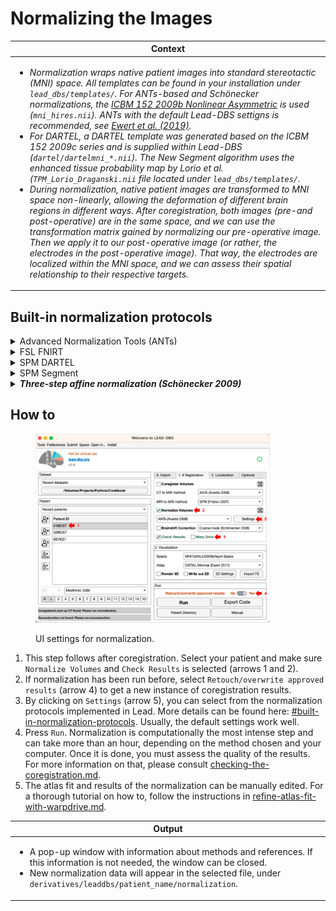 # Normalizing the Images

| **Context**                                                                                                                                                                                                                                                                                                                                                                                                                                                                                                                                                                                                                                                                                                                                                                                                                                                                                                                                                                                                                                                                                                                                                                                                                                                                                                                                                                                                                                                                                                                                                |
| ---------------------------------------------------------------------------------------------------------------------------------------------------------------------------------------------------------------------------------------------------------------------------------------------------------------------------------------------------------------------------------------------------------------------------------------------------------------------------------------------------------------------------------------------------------------------------------------------------------------------------------------------------------------------------------------------------------------------------------------------------------------------------------------------------------------------------------------------------------------------------------------------------------------------------------------------------------------------------------------------------------------------------------------------------------------------------------------------------------------------------------------------------------------------------------------------------------------------------------------------------------------------------------------------------------------------------------------------------------------------------------------------------------------------------------------------------------------------------------------------------------------------------------------------------------- |
| <ul><li><em>Normalization wraps native patient images into standard stereotactic (MNI) space. All templates can be found in your installation under <code>lead_dbs/templates/</code>. For ANTs-based and Schönecker normalizations, the</em> <a href="https://www.bic.mni.mcgill.ca/ServicesAtlases/ICBM152NLin2009"><em>ICBM 152 2009b Nonlinear Asymmetric</em></a> <em>is used (<code>mni_hires.nii</code>). ANTs with the default Lead-DBS settigns is recommended, see</em> <a href="https://doi.org/10.1016/j.neuroimage.2018.09.061"><em>Ewert et al. (2019)</em></a><em>.</em></li><li><em>For DARTEL, a DARTEL template was generated based on the ICBM 152 2009c series and is supplied within Lead-DBS (<code>dartel/dartelmni_*.nii</code>). The New Segment algorithm uses the enhanced tissue probability map by Lorio et al. (<code>TPM_Lorio_Draganski.nii</code> file located under <code>lead_dbs/templates/</code>.</em></li><li><em>During normalization, native patient images are transformed to MNI space non-linearly, allowing the deformation of different brain regions in different ways. After coregistration, both images (pre-and post-operative) are in the same space, and we can use the transformation matrix gained by normalizing our pre-operative image. Then we apply it to our post-operative image (or rather, the electrodes in the post-operative image). That way, the electrodes are localized within the MNI space, and we can assess their spatial relationship to their respective targets.</em></li></ul> |

## Built-in normalization protocols

<details>

<summary>Advanced Normalization Tools (ANTs)</summary>

This protocol uses the nonlinear diffeomorphic normalization algorithms referred to as SyN or BSplineSyN (e.g. [Avants 2011](https://www.ncbi.nlm.nih.gov/pmc/articles/PMC3065962/) or [Tustison 2013](https://www.ncbi.nlm.nih.gov/pmc/articles/PMC3870320/)). The deformation field is estimated based on a series of preoperative acquisitions (these can include any number of preoperative images, e.g. `anat_t2.nii`, `anat_t1.nii`, `anat_pd.nii, anat_fgatir.nii` etc. as well as `dti.nii`which will then produce `fa2anat.nii`) and applied to all (co-registered) postoperative images later on. Please note that the dti.nii is used to export an fa.nii image which is subsequently co-registered to the anat.nii as fa2anat.nii.

</details>

<details>

<summary>FSL FNIRT</summary>

This protocol uses the [FSL FNIRT](https://fsl.fmrib.ox.ac.uk/fsl/fslwiki/FNIRT/UserGuide) routine. There is no multispectral normalization support, meaning it will only use the anchor modality (usually the `anat_t1.nii` volume depending on the space configuration).

</details>

<details>

<summary>SPM DARTEL</summary>

This protocol uses the Diffeomorphic Anatomical Registration Through Exponentiated Lie Algebra (DARTEL, Ashburner 2007) approach supplied with SPM12 to normalize the preoperative MR-image directly to the ICBM template (in MNI space). The estimated DARTEL flowfields are then applied to the coregistered postoperative versions. A DARTEL template was generated based on the `ICBM 152 2009b` series and is supplied within Lead-DBS. Thus, other than the standard DARTEL workflow (which aims at generating a group-template and affine-registering that to MNI space), the DARTEL template used in the Lead-DBS setting is defined by the nonlinear MNI templates, directly. As pointed out in Klein 2009, DARTEL seems to perform equally well in pair-wise and group-wise normalizations.

</details>

<details>

<summary>SPM Segment</summary>

This protocol uses the SPM12 "Segment" approach to segment and normalize the pre-operative image to the ICBM template (in MNI space). The estimated deformation fields are then applied to the coregistered postoperative versions. Lead-DBS uses a slightly modified version of the New Segment approach in that it uses a higher spatial resolution of the warps. This leads to a higher processing time.

</details>

<details>

<summary><em><strong>Three-step affine normalization (Schönecker 2009)</strong></em></summary>

This protocol is based on the approach described in [Schönecker 2009](https://www.ncbi.nlm.nih.gov/pubmed/19713324). It uses ANTs to linearly coregister the pre- or postoperative images into MNI space in three consecutive steps, each focusing more on the subcortical target region. The last step spares the ventricles, which may largely vary in the subject-specific anatomy. This is the only normalization routine that can handle the situation where you don't have pre-operative images and still should give precise results.

You can select the protocol depending on the image files that are available for processing.

If applicable, Lead-DBS also gives you the option to normalize fiber tracking images into MNI space. For processing of these images, the option `[] Normalize Fibers` under the `Lead-Connectome` panel should be checked.

</details>

## How to

<figure><img src="../../.gitbook/assets/UI_normalization (1).png" alt="" width="375"><figcaption><p> UI settings for normalization.</p></figcaption></figure>

1. This step follows after coregistration. Select your patient and make sure `Normalize Volumes` and `Check Results` is selected (arrows 1 and 2).
2. If normalization has been run before, select `Retouch/overwrite approved results` (arrow 4) to get a new instance of coregistration results.
3. By clicking on `Settings` (arrow 5), you can select from the normalization protocols implemented in Lead. More details can be found here: [#built-in-normalization-protocols](normalization-of-images.md#built-in-normalization-protocols "mention"). Usually, the default settings work well.
4. Press `Run`. Normalization is computationally the most intense step and can take more than an hour, depending on the method chosen and your computer. Once it is done, you must assess the quality of the results. For more information on that, please consult [checking-the-coregistration.md](checking-the-coregistration.md "mention").
5. The atlas fit and results of the normalization can be manually edited. For a thorough tutorial on how to, follow the instructions in [refine-atlas-fit-with-warpdrive.md](refine-atlas-fit-with-warpdrive.md "mention").

| **Output**                                                                                                                                                                                                                                                                        |
| --------------------------------------------------------------------------------------------------------------------------------------------------------------------------------------------------------------------------------------------------------------------------------- |
| <ul><li>A pop-up window with information about methods and references. If this information is not needed, the window can be closed.</li><li>New normalization data will appear in the selected file, under <code>derivatives/leaddbs/patient_name/normalization</code>.</li></ul> |
